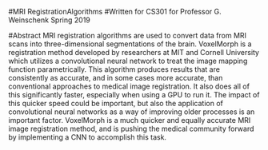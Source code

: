 #MRI RegistrationAlgorithms
#Written for CS301 for Professor G. Weinschenk Spring 2019

#Abstract
MRI registration algorithms are used to convert data from MRI scans into three-dimensional
segmentations of the brain. VoxelMorph is a registration method developed by researchers at
MIT and Cornell University which utilizes a convolutional neural network to treat the image
mapping function parametrically. This algorithm produces results that are consistently as
accurate, and in some cases more accurate, than conventional approaches to medical image
registration. It also does all of this significantly faster, especially when using a GPU to run it.
The impact of this quicker speed could be important, but also the application of convolutional
neural networks as a way of improving older processes is an important factor. VoxelMorph is a
much quicker and equally accurate MRI image registration method, and is pushing the medical
community forward by implementing a CNN to accomplish this task.
